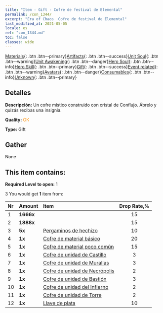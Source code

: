 ```yaml
---
title: "Item - Gift - Cofre de festival de Elemental"
permalink: /con_1344/
excerpt: "Era of Chaos  Cofre de festival de Elemental"
last_modified_at: 2021-05-05
locale: es
ref: "con_1344.md"
toc: false
classes: wide
---
```

 [Materials](/ItemsES/){: .btn .btn--primary}[Artifacts](/ItemsES/Artifacts/){: .btn .btn--success}[Unit Soul](/ItemsES/UnitSoul/){: .btn .btn--warning}[Unit Awakening](/ItemsES/UnitAwakening/){: .btn .btn--danger}[Hero Soul](/ItemsES/HeroSoul/){: .btn .btn--info}[Hero Skill](/ItemsES/HeroSkill/){: .btn .btn--primary}[Gift](/ItemsES/Gift/){: .btn .btn--success}[Event related](/ItemsES/Events/){: .btn .btn--warning}[Avatars](/ItemsES/Avatars/){: .btn .btn--danger}[Consumables](/ItemsES/Consumables/){: .btn .btn--info}[Unknown](/ItemsES/Unknown/){: .btn .btn--primary}

## Detalles
 **Descripción:** Un cofre místico construido con cristal de Conflujo. Ábrelo y quizás recibas una insignia.

 **Quality:** <span style="color: #FF8C00">OK</span>

 **Type:** Gift

## Gather

  None

## This item contains:

 **Required Level to open:** 1

 3 You would get **1** item  from:

  | Nr | Amount |     Item    | Drop Rate,% |
  |:---|:-------|:------------|:---------:|
  | 1 |  **1666x** | <i class="fas fa-coins"/> | 15 | 
  | 2 |  **1888x** | <i class="fas fa-coins"/> | 15 | 
  | 3 |  **5x** | [Pergaminos de hechizo](/ItemsES/con_694/) | 10 | 
  | 4 |  **1x** | [Cofre de material básico](/ItemsES/con_756/) | 20 | 
  | 5 |  **1x** | [Cofre de material poco común](/ItemsES/con_757/) | 15 | 
  | 6 |  **1x** | [Cofre de unidad de Castillo](/ItemsES/con_1269/) | 3 | 
  | 7 |  **1x** | [Cofre de unidad de Murallas](/ItemsES/con_1270/) | 3 | 
  | 8 |  **1x** | [Cofre de unidad de Necrópolis](/ItemsES/con_1271/) | 2 | 
  | 9 |  **1x** | [Cofre de unidad de Bastión](/ItemsES/con_1272/) | 3 | 
  | 10 |  **1x** | [Cofre de unidad del Infierno](/ItemsES/con_1273/) | 2 | 
  | 11 |  **1x** | [Cofre de unidad de Torre](/ItemsES/con_1274/) | 2 | 
  | 12 |  **1x** | [Llave de plata](/ItemsES/con_693/) | 10 | 
